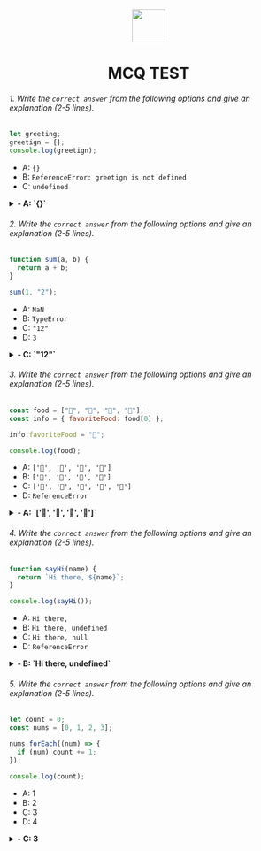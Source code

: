 <div align="center">
  <img height="60" src="https://edurev.gumlet.io/AllImages/original/ApplicationImages/CourseImages/944e5d47-8c55-4a89-91e5-22ab5f2798fc_CI.png">
  <h1>MCQ TEST</h1>
</div>

###### 1. Write the `correct answer` from the following options and give an explanation (2-5 lines).

```javascript
let greeting;
greetign = {};
console.log(greetign);
```

- A: `{}`
- B: `ReferenceError: greetign is not defined`
- C: `undefined`

<details><summary><b>- A: `{}`</b></summary>
<p>

#### Answer: ?

<i>output will be empty object beacause there is no property and value only empty object declared</i>

</p>
</details>

###### 2. Write the `correct answer` from the following options and give an explanation (2-5 lines).

```javascript
function sum(a, b) {
  return a + b;
}

sum(1, "2");
```

- A: `NaN`
- B: `TypeError`
- C: `"12"`
- D: `3`

<details><summary><b>- C: `"12"`</b></summary>
<p>

#### Answer: ?

<i>Here we are trying to calculate number and string value that's why this function won't return exact value like 1 + 2 = 3, this function will return value like 1 + '2' = "12" string value</i>

</p>
</details>

###### 3. Write the `correct answer` from the following options and give an explanation (2-5 lines).

```javascript
const food = ["🍕", "🍫", "🥑", "🍔"];
const info = { favoriteFood: food[0] };

info.favoriteFood = "🍝";

console.log(food);
```

- A: `['🍕', '🍫', '🥑', '🍔']`
- B: `['🍝', '🍫', '🥑', '🍔']`
- C: `['🍝', '🍕', '🍫', '🥑', '🍔']`
- D: `ReferenceError`

<details><summary><b>- A: `['🍕', '🍫', '🥑', '🍔']`</b></summary>
<p>

#### Answer: ?

<i>we are updating info.favoriteFood to "🍝" by assigning it a new value. This doesn't change the food array in any way; it will only change the value associated with the favoriteFood property of the info object</i>

</p>
</details>

###### 4. Write the `correct answer` from the following options and give an explanation (2-5 lines).

```javascript
function sayHi(name) {
  return `Hi there, ${name}`;
}

console.log(sayHi());
```

- A: `Hi there,`
- B: `Hi there, undefined`
- C: `Hi there, null`
- D: `ReferenceError`

<details><summary><b>- B: `Hi there, undefined`</b></summary>
<p>

#### Answer: ?

<i>we define a function with a parameter "name" and we are returning name with a greeting but when we call the function we didn't provide any value that's why name will treat as like undefined and the function will print Hi there undefined also there is no default value</i>

</p>
</details>

###### 5. Write the `correct answer` from the following options and give an explanation (2-5 lines).

```javascript
let count = 0;
const nums = [0, 1, 2, 3];

nums.forEach((num) => {
  if (num) count += 1;
});

console.log(count);
```

- A: 1
- B: 2
- C: 3
- D: 4

<details><summary><b>- C: 3</b></summary>
<p>

#### Answer: ?

<i>here we declare count value 0 and array we itarate through the array also have a condition if num value true then other operation will work else this will itarate next element which is 1 and this time condition will true and the count value increase from 0 to 1 with this method "+=" and this process will continue the last value of caount is 3 after the itaration</i>

</p>
</details>
